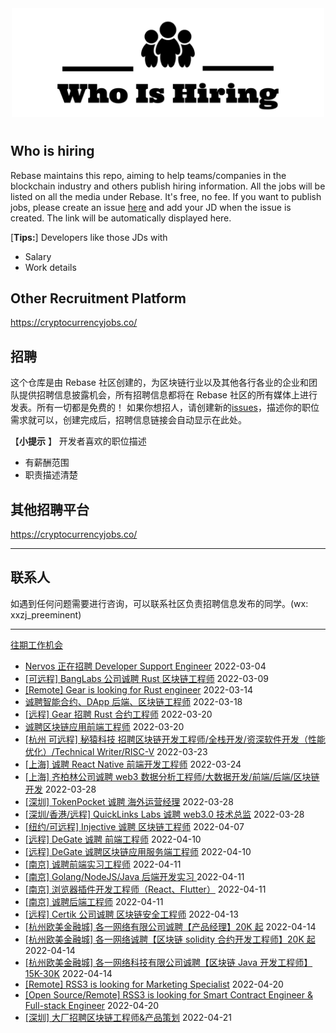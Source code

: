 <div align="center">
  <img src="./banner.png" style="margin: 0 auto 10px;" width="500"/>
</div>


## Who is hiring
Rebase maintains this repo, aiming to help teams/companies in the blockchain industry and others publish hiring information. All the jobs will be listed on all the media under Rebase. It's free, no fee.
If you want to publish jobs, please create an issue [here](https://github.com/rebase-network/who-is-hiring/issues/) and add your JD when the issue is created. The link will be automatically displayed here.

[**Tips:**]
Developers like those JDs with
- Salary
- Work details

## Other  Recruitment  Platform

https://cryptocurrencyjobs.co/

## 招聘
这个仓库是由 Rebase 社区创建的，为区块链行业以及其他各行各业的企业和团队提供招聘信息披露机会，所有招聘信息都将在 Rebase 社区的所有媒体上进行发表。所有一切都是免费的！
如果你想招人，请创建新的[issues](https://github.com/rebase-network/who-is-hiring/issues/)，描述你的职位需求就可以，创建完成后，招聘信息链接会自动显示在此处。

【**小提示**  】
开发者喜欢的职位描述
- 有薪酬范围
- 职责描述清楚

## 其他招聘平台
https://cryptocurrencyjobs.co/

---

## 联系人
如遇到任何问题需要进行咨询，可以联系社区负责招聘信息发布的同学。(wx: xxzj_preeminent)

---

[往期工作机会](./jobs.md)

- [Nervos 正在招聘 Developer Support Engineer](https://github.com/rebase-network/who-is-hiring/issues/83) 2022-03-04
- [[可远程] BangLabs 公司诚聘 Rust 区块链工程师](https://github.com/rebase-network/who-is-hiring/issues/94) 2022-03-09
- [[Remote] Gear is looking for Rust engineer](https://github.com/rebase-network/who-is-hiring/issues/96) 2022-03-14
- [诚聘智能合约、DApp 后端、区块链工程师](https://github.com/rebase-network/who-is-hiring/issues/98) 2022-03-18
- [[远程] Gear 招聘 Rust 合约工程师](https://github.com/rebase-network/who-is-hiring/issues/99) 2022-03-20
- [诚聘区块链应用前端工程师](https://github.com/rebase-network/who-is-hiring/issues/100) 2022-03-20
- [[杭州 可远程] 秘猿科技 招聘区块链开发工程师/全栈开发/资深软件开发（性能优化）/Technical Writer/RISC-V](https://github.com/rebase-network/who-is-hiring/issues/101) 2022-03-23
- [[上海] 诚聘 React Native 前端开发工程师](https://github.com/rebase-network/who-is-hiring/issues/102) 2022-03-24
- [[上海] 齐柏林公司诚聘 web3 数据分析工程师/大数据开发/前端/后端/区块链开发](https://github.com/rebase-network/who-is-hiring/issues/103) 2022-03-28
- [[深圳] TokenPocket 诚聘 海外运营经理](https://github.com/rebase-network/who-is-hiring/issues/104) 2022-03-28
- [[深圳/香港/远程] QuickLinks Labs 诚聘 web3.0 技术总监](https://github.com/rebase-network/who-is-hiring/issues/105) 2022-03-28
- [[纽约/可远程] Injective 诚聘 区块链工程师](https://github.com/rebase-network/who-is-hiring/issues/106) 2022-04-07
- [[远程] DeGate 诚聘 前端工程师](https://github.com/rebase-network/who-is-hiring/issues/107) 2022-04-10
- [[远程] DeGate 诚聘区块链应用服务端工程师](https://github.com/rebase-network/who-is-hiring/issues/108) 2022-04-10
- [[南京] 诚聘前端实习工程师](https://github.com/rebase-network/who-is-hiring/issues/109) 2022-04-11
- [[南京] Golang/NodeJS/Java 后端开发实习 ](https://github.com/rebase-network/who-is-hiring/issues/110) 2022-04-11
- [[南京] 浏览器插件开发工程师（React、Flutter）](https://github.com/rebase-network/who-is-hiring/issues/111) 2022-04-11
- [[南京] 诚聘后端工程师](https://github.com/rebase-network/who-is-hiring/issues/112) 2022-04-11
- [[远程] Certik 公司诚聘 区块链安全工程师](https://github.com/rebase-network/who-is-hiring/issues/113) 2022-04-13
- [[杭州欧美金融城] 各一网络有限公司诚聘【产品经理】20K 起](https://github.com/rebase-network/who-is-hiring/issues/115) 2022-04-14
- [[杭州欧美金融城] 各一网络诚聘【区块链 solidity 合约开发工程师】20K 起](https://github.com/rebase-network/who-is-hiring/issues/116) 2022-04-14
- [[杭州欧美金融城] 各一网络科技有限公司诚聘【区块链 Java 开发工程师】15K-30K](https://github.com/rebase-network/who-is-hiring/issues/117) 2022-04-14
- [[Remote] RSS3 is looking for Marketing Specialist](https://github.com/rebase-network/who-is-hiring/issues/118) 2022-04-20
- [[Open Source/Remote] RSS3 is looking for Smart Contract Engineer & Full-stack Engineer](https://github.com/rebase-network/who-is-hiring/issues/119) 2022-04-20
- [[深圳] 大厂招聘区块链工程师&产品策划](https://github.com/rebase-network/who-is-hiring/issues/120) 2022-04-21
